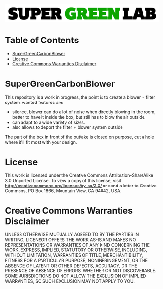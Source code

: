 ![SuperGreenLab](assets/sgl.png?raw=true "SuperGreenLab")

Table of Contents
=================

   * [SuperGreenCarbonBlower](#supergreencarbonblower)
   * [License](#license)
   * [Creative Commons Warranties Disclaimer](#creative-commons-warranties-disclaimer)

# SuperGreenCarbonBlower

This repository is a work in progress, the point is to create a blower + filter system, wanted features are:
- silence, blower can do a lot of noise when directly blowing in the room, better to have it inside the box, but still has to blow the air outside.
- can adapt to a wide variety of sizes.
- also allows to deport the filter + blower system outside

The part of the box in front of the outtake is closed on purpose, cut a hole where it'll fit most with your design.

# License

This work is licensed under the Creative Commons Attribution-ShareAlike 3.0 Unported License. To view a copy of this license, visit http://creativecommons.org/licenses/by-sa/3.0/ or send a letter to Creative Commons, PO Box 1866, Mountain View, CA 94042, USA.

# Creative Commons Warranties Disclaimer

UNLESS OTHERWISE MUTUALLY AGREED TO BY THE PARTIES IN WRITING, LICENSOR OFFERS THE WORK AS-IS AND MAKES NO REPRESENTATIONS OR WARRANTIES OF ANY KIND CONCERNING THE WORK, EXPRESS, IMPLIED, STATUTORY OR OTHERWISE, INCLUDING, WITHOUT LIMITATION, WARRANTIES OF TITLE, MERCHANTIBILITY, FITNESS FOR A PARTICULAR PURPOSE, NONINFRINGEMENT, OR THE ABSENCE OF LATENT OR OTHER DEFECTS, ACCURACY, OR THE PRESENCE OF ABSENCE OF ERRORS, WHETHER OR NOT DISCOVERABLE. SOME JURISDICTIONS DO NOT ALLOW THE EXCLUSION OF IMPLIED WARRANTIES, SO SUCH EXCLUSION MAY NOT APPLY TO YOU.
